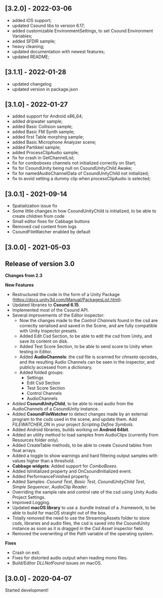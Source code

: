 ## [3.2.0] - 2022-03-06

- added iOS support;
- updated Csound libs to version 6.17;
- added customizable EnvironmentSettings, to set Csound Environment Variables;
- added SFDIR sample;
- heavy cleaning;
- updated documentation with newest features;
- updated README;

## [3.1.1] - 2022-01-28

- updated changelog
- updated version in package.json

## [3.1.0] - 2022-01-27

- added support for Android x86_64;
- added dripwater sample;
- added Basic Collision sample;
- added Basic FM Synth sample;
- added first Table morphing sample;
- added Basic Microphone Analyzer scene;
- added Partikkel sample;
- added ProcessClipAudio sample;
- fix for crash in GetChannelList;
- fix for comboboxes channels not initialized correctly on Start;
- fix for CsoundUnity being null on CsoundUnityChild Awake;
- fix for namedAudioChannelData of CsoundUnityChild not initialized;
- fix to avoid setting a dummy clip when processClipAudio is selected;

## [3.0.1] - 2021-09-14

- Spatialization issue fix
- Some little changes in how CsoundUnityChild is initialized, to be able to create children from code
- Small editor fixes for Cabbage buttons
- Removed csd content from logs
- CsoundFileWatcher enabled by default

## [3.0.0] - 2021-05-03

## Release of version 3.0 ##

**Changes from 2.3**

**New Features**
- Restructured the code in the form of a Unity Package (https://docs.unity3d.com/Manual/PackagesList.html).
- Updated libraries to **Csound 6.15**.
- Implemented most of the Csound API.
- Several improvements of the Editor inspector: 
	- Now the changes made to the *Control Channels* found in the csd are correctly serialised and saved in the Scene, and are fully compatible with Unity Inspector presets.
	- Added Edit Csd Section, to be able to edit the csd from Unity, and save its content on disk.
	- Added Test Score Section, to be able to send score to Unity when testing in Editor.
	- Added **AudioChannels**: the csd file is scanned for *chnseta* opcodes, and the resulting Audio Channels can be seen in the inspector, and publicly accessed from a dictionary.
	- Added folded groups:
		- Settings
		- Edit Csd Section
		- Test Score Section
		- Control Channels
		- AudioChannels
- Added **CsoundUnityChild**, to be able to read audio from the AudioChannels of a CsoundUnity instance.
- Added **CsoundFileWatcher** to detect changes made by an external program to the csds used in the scene, and update them. Add *FILEWATCHER_ON* in your project *Scripting Define Symbols*.
- Added Android libraries, builds working on **Android 64bit**.
- Added an utility method to load samples from AudioClips (currently from Resources folder only).
- Added CreateTable methods, to be able to create Csound tables from float arrays.
- Added a toggle to show warnings and hard filtering output samples with values higher than a threshold.
- **Cabbage widgets**: Added support for *ComboBoxes*.
- Added IsInitialized property and OnCsoundInitialized event.
- Added PerformanceFinished property.
- Added Samples: *Csound Test*, *Basic Test*, *CsoundUnityChild Test*, *Simple Sequencer*, *AudioClip Reader*.
- Overriding the sample rate and control rate of the csd using Unity Audio Project Settings.
- Improved Logging.
- Updated **macOS library** to use a .bundle instead of a .framework, to be able to build for macOS straight out of the box.
- Totally removed the need to use the StreamingAssets folder to store csds, libraries and audio files, the csd is saved into the CsoundUnity instance as soon as it is dragged in the *Csd Asset* inspector field.
- Removed the overwriting of the *Path* variable of the operating system.

**Fixes**
- Crash on exit.
- Fixes for distorted audio output when reading mono files.
- Build/Editor *DLLNotFound* issues on macOS.

## [3.0.0] - 2020-04-07

Started development!
